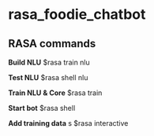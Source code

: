 # rasa_foodie_chatbot

## RASA commands

**Build NLU**
$rasa train nlu

**Test NLU**
$rasa shell nlu

**Train NLU & Core**
$rasa train

**Start bot**
$rasa shell

**Add training data**  s
$rasa interactive
